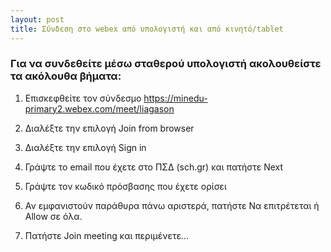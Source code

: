 ```yaml
---
layout: post
title: Σύνδεση στο webex από υπολογιστή και από κινητό/tablet
---
```


### Για να συνδεθείτε μέσω σταθερού υπολογιστή ακολουθείστε τα ακόλουθα βήματα:

1. Επισκεφθείτε τον σύνδεσμο https://minedu-primary2.webex.com/meet/liagason

2. Διαλέξτε την επιλογή Join from browser

3. Διαλέξτε την επιλογή Sign in

4. Γράψτε το email που έχετε στο ΠΣΔ (sch.gr) και πατήστε Next

5. Γράψτε τον κωδικό πρόσβασης που έχετε ορίσει

6. Αν εμφανιστούν παράθυρα πάνω αριστερά, πατήστε Να επιτρέτεται ή Allow σε όλα.

7. Πατήστε Join meeting και περιμένετε...
